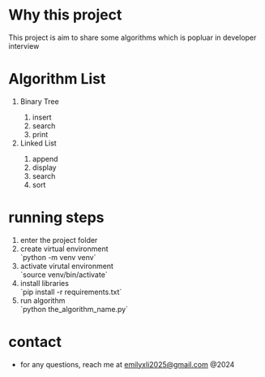 # Why this project

This project is aim to share some algorithms which is popluar in developer interview

# Algorithm List

<ol>
    <li>Binary Tree</li>
        <ol>
            <li>insert</li>
            <li>search</li>
            <li>print</li>
        </ol>
    <li>Linked List</li>
        <ol>
            <li>append</li>
            <li>display</li>
            <li>search</li>
            <li>sort</li>
        </ol>
</ol>

# running steps

<ol>
    <li>enter the project folder</li>
    <li>create virtual environment</li>
        `python -m venv venv`
    <li>activate virutal environment</li>
        `source venv/bin/activate`
    <li>install libraries</li>
        `pip install -r requirements.txt`
    <li>run algorithm</li>
        `python the_algorithm_name.py`
</ol>

# contact

* for any questions, reach me at emilyxli2025@gmail.com @2024